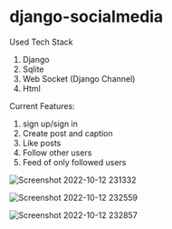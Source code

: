 # django-socialmedia
Used Tech Stack

1.	Django
2.	Sqlite
3.	Web Socket (Django Channel)
4.	Html

Current Features:

1.	sign up/sign in
2.	Create post and caption
3.	Like posts
4.	Follow other users
5.	Feed of only followed users


![Screenshot 2022-10-12 231332](https://user-images.githubusercontent.com/61064872/195427848-39d2a87b-fe33-4e98-aa9c-a686a2fcfddf.jpg)

![Screenshot 2022-10-12 232559](https://user-images.githubusercontent.com/61064872/195427940-a64d8997-e77d-47e8-96f8-f06b347ffdcf.jpg)

![Screenshot 2022-10-12 232857](https://user-images.githubusercontent.com/61064872/195428007-782d7e92-6053-48ce-85b3-ad6001b25cec.jpg)
